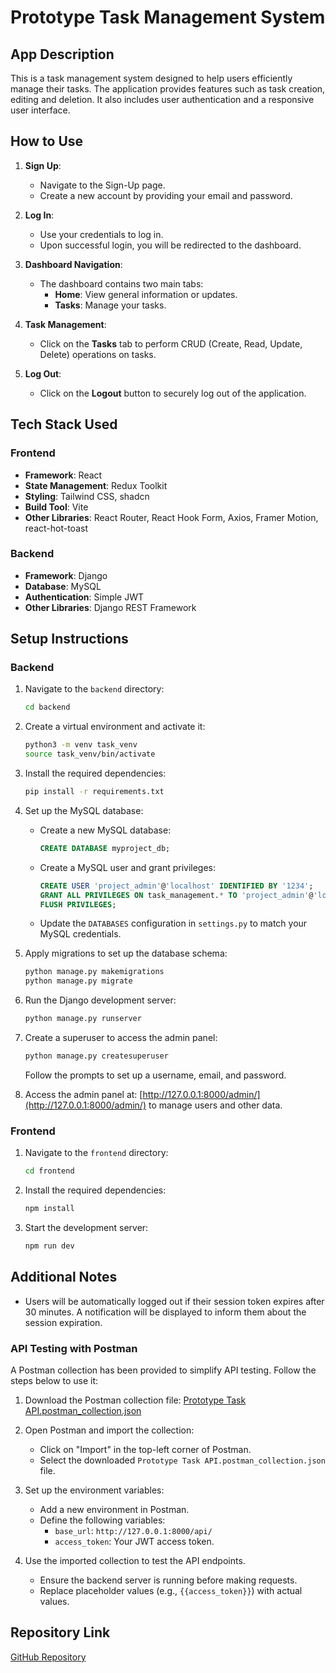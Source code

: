 # Prototype Task Management System

## App Description
This is a task management system designed to help users efficiently manage their tasks. The application provides features such as task creation, editing and deletion. It also includes user authentication and a responsive user interface.

## How to Use

1. **Sign Up**:
   - Navigate to the Sign-Up page.
   - Create a new account by providing your email and password.

2. **Log In**:
   - Use your credentials to log in.
   - Upon successful login, you will be redirected to the dashboard.

3. **Dashboard Navigation**:
   - The dashboard contains two main tabs:
     - **Home**: View general information or updates.
     - **Tasks**: Manage your tasks.

4. **Task Management**:
   - Click on the **Tasks** tab to perform CRUD (Create, Read, Update, Delete) operations on tasks.

5. **Log Out**:
   - Click on the **Logout** button to securely log out of the application.

## Tech Stack Used
### Frontend
- **Framework**: React
- **State Management**: Redux Toolkit
- **Styling**: Tailwind CSS, shadcn
- **Build Tool**: Vite
- **Other Libraries**: React Router, React Hook Form, Axios, Framer Motion, react-hot-toast

### Backend
- **Framework**: Django
- **Database**: MySQL
- **Authentication**: Simple JWT
- **Other Libraries**: Django REST Framework

## Setup Instructions
### Backend
1. Navigate to the `backend` directory:
   ```bash
   cd backend
   ```
2. Create a virtual environment and activate it:
   ```bash
   python3 -m venv task_venv
   source task_venv/bin/activate
   ```
3. Install the required dependencies:
   ```bash
   pip install -r requirements.txt
   ```
4. Set up the MySQL database:
   - Create a new MySQL database:
     ```sql
     CREATE DATABASE myproject_db;
     ```
   - Create a MySQL user and grant privileges:
     ```sql
     CREATE USER 'project_admin'@'localhost' IDENTIFIED BY '1234';
     GRANT ALL PRIVILEGES ON task_management.* TO 'project_admin'@'localhost';
     FLUSH PRIVILEGES;
     ```
   - Update the `DATABASES` configuration in `settings.py` to match your MySQL credentials.

5. Apply migrations to set up the database schema:
   ```bash
   python manage.py makemigrations
   python manage.py migrate
   ```

6. Run the Django development server:
   ```bash
   python manage.py runserver
   ```

7. Create a superuser to access the admin panel:
   ```bash
   python manage.py createsuperuser
   ```
   Follow the prompts to set up a username, email, and password.

8. Access the admin panel at:
   [http://127.0.0.1:8000/admin/](http://127.0.0.1:8000/admin/) to manage users and other data.

### Frontend
1. Navigate to the `frontend` directory:
   ```bash
   cd frontend
   ```
2. Install the required dependencies:
   ```bash
   npm install
   ```
3. Start the development server:
   ```bash
   npm run dev
   ```

## Additional Notes
- Users will be automatically logged out if their session token expires after 30 minutes. A notification will be displayed to inform them about the session expiration.

### API Testing with Postman

A Postman collection has been provided to simplify API testing. Follow the steps below to use it:

1. Download the Postman collection file:
   [Prototype Task API.postman_collection.json](./Prototype%20Task%20API.postman_collection.json)

2. Open Postman and import the collection:
   - Click on "Import" in the top-left corner of Postman.
   - Select the downloaded `Prototype Task API.postman_collection.json` file.

3. Set up the environment variables:
   - Add a new environment in Postman.
   - Define the following variables:
     - `base_url`: `http://127.0.0.1:8000/api/`
     - `access_token`: Your JWT access token.

4. Use the imported collection to test the API endpoints.
   - Ensure the backend server is running before making requests.
   - Replace placeholder values (e.g., `{{access_token}}`) with actual values.

## Repository Link
[GitHub Repository](https://github.com/Pravin0607/prototype-task.git)
